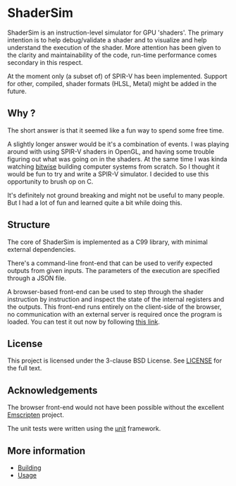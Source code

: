 # ShaderSim

ShaderSim is an instruction-level simulator for GPU 'shaders'. The primary intention is to help debug/validate a shader and to visualize and help understand the execution of the shader. More attention has been given to the clarity and maintainability of the code, run-time performance comes secondary in this respect.

At the moment only (a subset of) of SPIR-V has been implemented. Support for other, compiled, shader formats (HLSL, Metal) might be added in the future.

## Why ?

The short answer is that it seemed like a fun way to spend some free time.

A slightly longer answer would be it's a combination of events. I was playing around with using SPIR-V shaders in OpenGL, and having some trouble figuring out what was going on in the shaders. At the same time I was kinda watching [bitwise](https://github.com/pervognsen/bitwise) building computer systems from scratch. So I thought it would be fun to try and write a SPIR-V simulator. I decided to use this opportunity to brush op on C.

It's definitely not ground breaking and might not be useful to many people. But I had a lot of fun and learned quite a bit while doing this.

## Structure

The core of ShaderSim is implemented as a C99 library, with minimal external dependencies.

There's a command-line front-end that can be used to verify expected outputs from given inputs. The parameters of the execution are specified through a JSON file.

A browser-based front-end can be used to step through the shader instruction by instruction and inspect the state of the internal registers and the outputs. This front-end runs entirely on the client-side of the browser, no communication with an external server is required once the program is loaded. You can test it out now by following [this link](XXX).

## License

This project is licensed under the 3-clause BSD License. See [LICENSE](LICENSE) for the full text.

## Acknowledgements

The browser front-end would not have been possible without the excellent [Emscripten](http://emscripten.org) project.

The unit tests were written using the [µnit](https://nemequ.github.io/munit) framework.

## More information

- [Building](docs/building.md)
- [Usage](docs/usage.md)